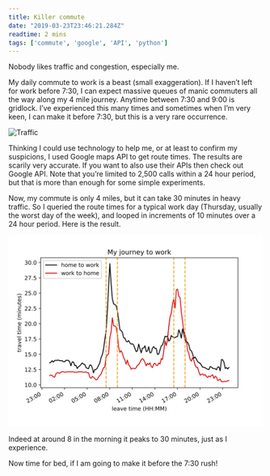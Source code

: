 ```yaml
---
title: Killer commute
date: "2019-03-23T23:46:21.284Z"
readtime: 2 mins
tags: ['commute', 'google', 'API', 'python']
---
```


Nobody likes traffic and congestion, especially me.

My daily commute to work is a beast (small exaggeration). If I haven’t left for work before 7:30, I can expect massive queues of manic commuters all the way along my 4 mile journey. Anytime between 7:30 and 9:00 is gridlock. I’ve experienced this many times and sometimes when I’m very keen, I can make it before 7:30, but this is a very rare occurrence.

![Traffic](./traffic-image.jpg)

Thinking I could use technology to help me, or at least to confirm my suspicions, I used Google maps API to get route times. The results are scarily very accurate. If you want to also use their APIs then check out Google API. Note that you’re limited to 2,500 calls within a 24 hour period, but that is more than enough for some simple experiments.

Now, my commute is only 4 miles, but it can take 30 minutes in heavy traffic. So I queried the route times for a typical work day (Thursday, usually the worst day of the week), and looped in increments of 10 minutes over a 24 hour period. Here is the result.

![Journey Time](./traffic-plot.png)

Indeed at around 8 in the morning it peaks to 30 minutes, just as I experience.

Now time for bed, if I am going to make it before the 7:30 rush!